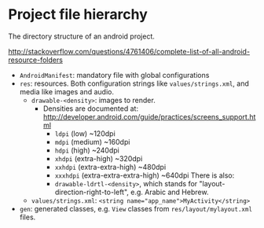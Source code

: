 # Project file hierarchy

The directory structure of an android project.

<http://stackoverflow.com/questions/4761406/complete-list-of-all-android-resource-folders>

-   `AndroidManifest`: mandatory file with global configurations
-   `res`: resources. Both configuration strings like `values/strings.xml`, and media like images and audio.
    -   `drawable-<density>`: images to render.
        -   Densities are documented at: <http://developer.android.com/guide/practices/screens_support.html>
            - `ldpi` (low) ~120dpi
            - `mdpi` (medium) ~160dpi
            - `hdpi` (high) ~240dpi
            - `xhdpi` (extra-high) ~320dpi
            - `xxhdpi` (extra-extra-high) ~480dpi
            - `xxxhdpi` (extra-extra-extra-high) ~640dpi
            There is also:
            - `drawable-ldrtl-<density>`, which stands for "layout-direction-right-to-left", e.g. Arabic and Hebrew.
    - `values/strings.xml`: `<string name="app_name">MyActivity</string>`
-   `gen`: generated classes, e.g. `View` classes from `res/layout/mylayout.xml` files.
